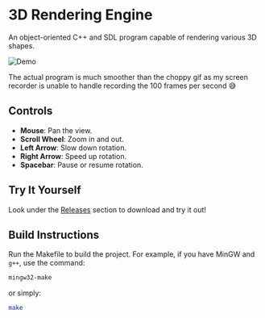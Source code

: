 # 3D Rendering Engine

An object-oriented C++ and SDL program capable of rendering various 3D shapes.

![Demo](Demo.gif)

The actual program is much smoother than the choppy gif as my screen recorder is unable to handle recording the 100 frames per second 😅

## Controls

-   **Mouse**: Pan the view.
-   **Scroll Wheel**: Zoom in and out.
-   **Left Arrow**: Slow down rotation.
-   **Right Arrow**: Speed up rotation.
-   **Spacebar**: Pause or resume rotation.

## Try It Yourself

Look under the [Releases](https://github.com/BrookMaoDev/3DRenderingEngine/releases) section to download and try it out!

## Build Instructions

Run the Makefile to build the project. For example, if you have MinGW and `g++`, use the command:

```sh
mingw32-make
```

or simply:

```sh
make
```
